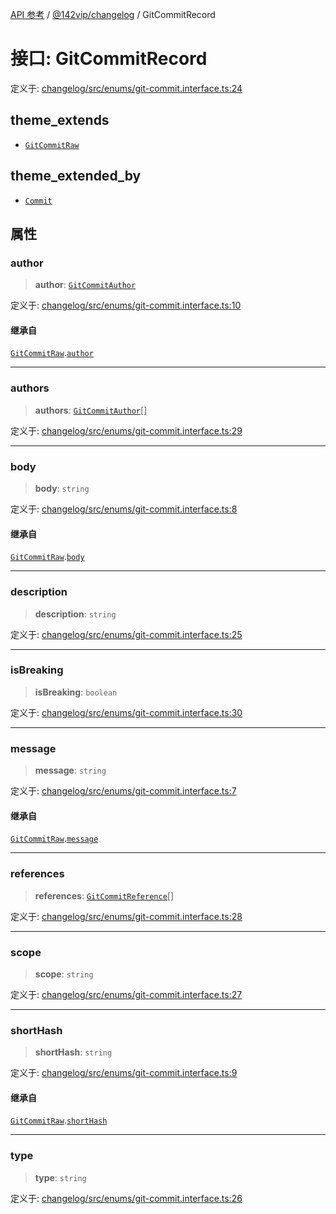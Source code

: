 [API 参考](../wiki/Home) / [@142vip/changelog](../wiki/@142vip.changelog) / GitCommitRecord

# 接口: GitCommitRecord

定义于: [changelog/src/enums/git-commit.interface.ts:24](https://github.com/142vip/core-x/blob/5281e59d2cdd2de59e1ea761d17ed7fe118d1e60/packages/changelog/src/enums/git-commit.interface.ts#L24)

## theme\_extends

* [`GitCommitRaw`](../wiki/@142vip.changelog.%E6%8E%A5%E5%8F%A3.GitCommitRaw)

## theme\_extended\_by

* [`Commit`](../wiki/@142vip.changelog.%E6%8E%A5%E5%8F%A3.Commit)

## 属性

### author

> **author**: [`GitCommitAuthor`](../wiki/@142vip.changelog.%E6%8E%A5%E5%8F%A3.GitCommitAuthor)

定义于: [changelog/src/enums/git-commit.interface.ts:10](https://github.com/142vip/core-x/blob/5281e59d2cdd2de59e1ea761d17ed7fe118d1e60/packages/changelog/src/enums/git-commit.interface.ts#L10)

#### 继承自

[`GitCommitRaw`](../wiki/@142vip.changelog.%E6%8E%A5%E5%8F%A3.GitCommitRaw).[`author`](../wiki/@142vip.changelog.%E6%8E%A5%E5%8F%A3.GitCommitRaw#author)

***

### authors

> **authors**: [`GitCommitAuthor`](../wiki/@142vip.changelog.%E6%8E%A5%E5%8F%A3.GitCommitAuthor)\[]

定义于: [changelog/src/enums/git-commit.interface.ts:29](https://github.com/142vip/core-x/blob/5281e59d2cdd2de59e1ea761d17ed7fe118d1e60/packages/changelog/src/enums/git-commit.interface.ts#L29)

***

### body

> **body**: `string`

定义于: [changelog/src/enums/git-commit.interface.ts:8](https://github.com/142vip/core-x/blob/5281e59d2cdd2de59e1ea761d17ed7fe118d1e60/packages/changelog/src/enums/git-commit.interface.ts#L8)

#### 继承自

[`GitCommitRaw`](../wiki/@142vip.changelog.%E6%8E%A5%E5%8F%A3.GitCommitRaw).[`body`](../wiki/@142vip.changelog.%E6%8E%A5%E5%8F%A3.GitCommitRaw#body)

***

### description

> **description**: `string`

定义于: [changelog/src/enums/git-commit.interface.ts:25](https://github.com/142vip/core-x/blob/5281e59d2cdd2de59e1ea761d17ed7fe118d1e60/packages/changelog/src/enums/git-commit.interface.ts#L25)

***

### isBreaking

> **isBreaking**: `boolean`

定义于: [changelog/src/enums/git-commit.interface.ts:30](https://github.com/142vip/core-x/blob/5281e59d2cdd2de59e1ea761d17ed7fe118d1e60/packages/changelog/src/enums/git-commit.interface.ts#L30)

***

### message

> **message**: `string`

定义于: [changelog/src/enums/git-commit.interface.ts:7](https://github.com/142vip/core-x/blob/5281e59d2cdd2de59e1ea761d17ed7fe118d1e60/packages/changelog/src/enums/git-commit.interface.ts#L7)

#### 继承自

[`GitCommitRaw`](../wiki/@142vip.changelog.%E6%8E%A5%E5%8F%A3.GitCommitRaw).[`message`](../wiki/@142vip.changelog.%E6%8E%A5%E5%8F%A3.GitCommitRaw#message)

***

### references

> **references**: [`GitCommitReference`](../wiki/@142vip.changelog.%E6%8E%A5%E5%8F%A3.GitCommitReference)\[]

定义于: [changelog/src/enums/git-commit.interface.ts:28](https://github.com/142vip/core-x/blob/5281e59d2cdd2de59e1ea761d17ed7fe118d1e60/packages/changelog/src/enums/git-commit.interface.ts#L28)

***

### scope

> **scope**: `string`

定义于: [changelog/src/enums/git-commit.interface.ts:27](https://github.com/142vip/core-x/blob/5281e59d2cdd2de59e1ea761d17ed7fe118d1e60/packages/changelog/src/enums/git-commit.interface.ts#L27)

***

### shortHash

> **shortHash**: `string`

定义于: [changelog/src/enums/git-commit.interface.ts:9](https://github.com/142vip/core-x/blob/5281e59d2cdd2de59e1ea761d17ed7fe118d1e60/packages/changelog/src/enums/git-commit.interface.ts#L9)

#### 继承自

[`GitCommitRaw`](../wiki/@142vip.changelog.%E6%8E%A5%E5%8F%A3.GitCommitRaw).[`shortHash`](../wiki/@142vip.changelog.%E6%8E%A5%E5%8F%A3.GitCommitRaw#shorthash)

***

### type

> **type**: `string`

定义于: [changelog/src/enums/git-commit.interface.ts:26](https://github.com/142vip/core-x/blob/5281e59d2cdd2de59e1ea761d17ed7fe118d1e60/packages/changelog/src/enums/git-commit.interface.ts#L26)
